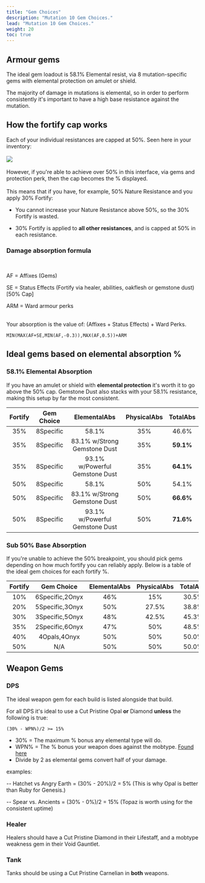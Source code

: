 ```yaml
---
title: "Gem Choices"
description: "Mutation 10 Gem Choices."
lead: "Mutation 10 Gem Choices."
weight: 20
toc: true
---
```


## Armour gems
The ideal gem loadout is 58.1% Elemental resist, via 8 mutation-specific gems with elemental protection on amulet or shield.

The majority of damage in mutations is elemental, so in order to perform consistently it's important to have a high base resistance against the mutation. 



## How the fortify cap works

Each of your individual resistances are capped at 50%. Seen here in your inventory:<br><br>
<img src="https://i.imgur.com/UBokXGg.png"> 
<br><br>
However, if you're able to achieve over 50% in this interface, via gems and protection perk, then the cap becomes the % displayed.
<br><br>
This means that if you have, for example, 50% Nature Resistance and you apply 30% Fortify:

- You cannot increase your Nature Resistance above 50%, so the 30% Fortify is wasted.
  
- 30% Fortify is applied to **all other resistances**, and is capped at 50% in each resistance.
  

### Damage absorption formula


<br>

AF = Affixes (Gems)

SE = Status Effects (Fortify via healer, abilities, oakflesh or gemstone dust) [50% Cap]

ARM = Ward armour perks
<br><br>

Your absorption is the value of: (Affixes + Status Effects) + Ward Perks.

```
MIN(MAX(AF+SE,MIN(AF,-0.3)),MAX(AF,0.5))+ARM
```


## Ideal gems based on elemental absorption %
### 58.1% Elemental Absorption
If you have an amulet or shield with **elemental protection** it's worth it to go above the 50% cap. Gemstone Dust also stacks with your 58.1% resistance, making this setup by far the most consistent. 

| Fortify 	|    Gem Choice   	| ElementalAbs 	| PhysicalAbs 	| TotalAbs 	|
|:-------:	|:---------------:	|:------------:	|:-----------:	|:--------:	|
|   35%   	|    8Specific    	|     58.1%    	|     35%     	|   46.6%  	|
|   35%   	|    8Specific    	|     83.1% w/Strong Gemstone Dust    	|     35%     	|   **59.1%**  	|
|   35%   	|    8Specific    	|     93.1% w/Powerful Gemstone Dust    	|     35%     	|   **64.1%**  	|
|   50%   	|    8Specific    	|     58.1%    	|     50%     	|   54.1%  	|
|   50%   	|    8Specific    	|     83.1% w/Strong Gemstone Dust   	|     50%     	|   **66.6%**  	|
|   50%   	|    8Specific    	|     93.1% w/Powerful Gemstone Dust    	|     50%     	|   **71.6%**  	|



### Sub 50% Base Absorption
If you're unable to achieve the 50% breakpoint, you should pick gems depending on how much fortify you can reliably apply. Below is a table of the ideal gem choices for each fortify %.

| Fortify 	|    Gem Choice   	| ElementalAbs 	| PhysicalAbs 	| TotalAbs 	|
|:-------:	|:---------------:	|:------------:	|:-----------:	|:--------:	|
|   10%   	| 6Specific,2Onyx 	|      46%     	|     15%     	|   30.5%  	|
|   20%   	| 5Specific,3Onyx 	|      50%     	|    27.5%    	|   38.8%  	|
|   30%   	| 3Specific,5Onyx 	|      48%     	|    42.5%    	|   45.3%  	|
|   35%   	| 2Specific,6Onyx 	|      47%     	|     50%     	|   48.5%  	|
|   40%   	|   4Opals,4Onyx  	|      50%     	|     50%     	|   50.0%  	|
|   50%   	|       N/A       	|      50%     	|     50%     	|   50.0%  	|



## Weapon Gems
### DPS
The ideal weapon gem for each build is listed alongside that build.

For all DPS it's ideal to use a Cut Pristine Opal **or** Diamond **unless** the following is true:


```
(30% - WPN%)/2 >= 15%
```
- 30% = The maximum % bonus any elemental type will do.
- WPN% = The % bonus your weapon does against the mobtype. [Found here](/docs/information/mobresists/)
- Divide by 2 as elemental gems convert half of your damage.
  
examples:

-- Hatchet vs Angry Earth = (30% - 20%)/2 = 5% (This is why Opal is better than Ruby for Genesis.)

-- Spear vs. Ancients = (30% - 0%)/2 = 15% (Topaz is worth using for the consistent uptime)


### Healer
Healers should have a Cut Pristine Diamond in their Lifestaff, and a mobtype weakness gem in their Void Gauntlet.

### Tank
Tanks should be using a Cut Pristine Carnelian in **both** weapons.

